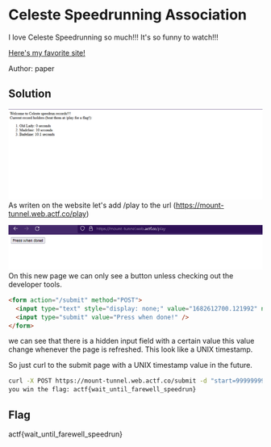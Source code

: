 # Celeste Speedrunning Association

I love Celeste Speedrunning so much!!! It's so funny to watch!!!

[Here's my favorite site!](https://mount-tunnel.web.actf.co/)

Author: paper

## Solution

![index.png](asset/index.png)
As writen on the website let's add /play to the url (https://mount-tunnel.web.actf.co/play)

![play.png](asset/play.png)
On this new page we can only see a button unless checking out the developer tools.

```html
<form action="/submit" method="POST">
  <input type="text" style="display: none;" value="1682612700.121992" name="start" />
  <input type="submit" value="Press when done!" />
</form>
```
we can see that there is a hidden input field with a certain value this value change whenever the page is refreshed.
This look like a UNIX timestamp.

So just curl to the submit page with a UNIX timestamp value in the future.

```bash
curl -X POST https://mount-tunnel.web.actf.co/submit -d "start=9999999999"
you win the flag: actf{wait_until_farewell_speedrun}
```

## Flag
actf{wait_until_farewell_speedrun}